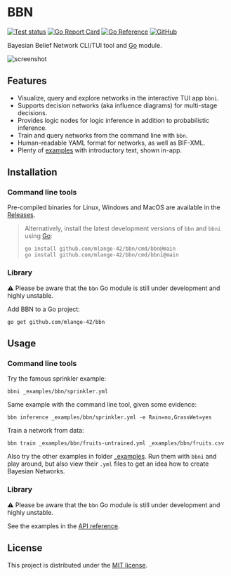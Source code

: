 # BBN

[![Test status](https://img.shields.io/github/actions/workflow/status/mlange-42/bbn/tests.yml?branch=main&label=Tests&logo=github)](https://github.com/mlange-42/bbn/actions/workflows/tests.yml)
[![Go Report Card](https://goreportcard.com/badge/github.com/mlange-42/bbn)](https://goreportcard.com/report/github.com/mlange-42/bbn)
[![Go Reference](https://img.shields.io/badge/reference-%23007D9C?logo=go&logoColor=white&labelColor=gray)](https://pkg.go.dev/github.com/mlange-42/bbn)
[![GitHub](https://img.shields.io/badge/github-repo-blue?logo=github)](https://github.com/mlange-42/bbn)

Bayesian Belief Network CLI/TUI tool and [Go](https://go.dev) module.

![screenshot](https://github.com/mlange-42/bbn/assets/44003176/d81e9225-4480-4e37-a8c0-08ccb02cfe73)

## Features

* Visualize, query and explore networks in the interactive TUI app `bbni`.
* Supports decision networks (aka influence diagrams) for multi-stage decisions.
* Provides logic nodes for logic inference in addition to probabilistic inference.
* Train and query networks from the command line with `bbn`.
* Human-readable YAML format for networks, as well as BIF-XML.
* Plenty of [examples](https://github.com/mlange-42/bbn/tree/main/_examples) with introductory text, shown in-app.

## Installation

### Command line tools

Pre-compiled binaries for Linux, Windows and MacOS are available in the
[Releases](https://github.com/mlange-42/bbn/releases).

> Alternatively, install the latest development versions of `bbn` and `bbni` using [Go](https://go.dev):
> ```shell
> go install github.com/mlange-42/bbn/cmd/bbn@main
> go install github.com/mlange-42/bbn/cmd/bbni@main
> ```

### Library

⚠️ Please be aware that the `bbn` Go module is still under development and highly unstable.

Add BBN to a Go project:

```
go get github.com/mlange-42/bbn
```

## Usage

### Command line tools

Try the famous sprinkler example:

```
bbni _examples/bbn/sprinkler.yml
```

Same example with the command line tool, given some evidence:

```
bbn inference _examples/bbn/sprinkler.yml -e Rain=no,GrassWet=yes
```

Train a network from data:

```
bbn train _examples/bbn/fruits-untrained.yml _examples/bbn/fruits.csv
```

Also try the other examples in folder [_examples](https://github.com/mlange-42/bbn/tree/main/_examples).
Run them with `bbni` and play around, but also view their `.yml` files
to get an idea how to create Bayesian Networks.

### Library

⚠️ Please be aware that the `bbn` Go module is still under development and highly unstable.

See the examples in the [API reference](https://pkg.go.dev/github.com/mlange-42/bbn).

## License

This project is distributed under the [MIT license](./LICENSE).

